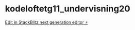 # kodeloftetg11_undervisning20

[Edit in StackBlitz next generation editor ⚡️](https://stackblitz.com/~/github.com/JulieKodehode/kodeloftetg11_undervisning20)